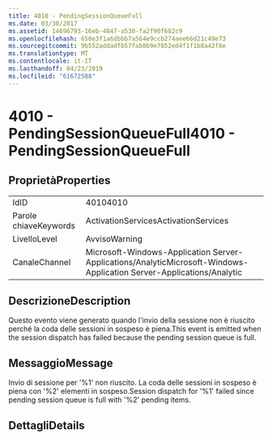 ```yaml
---
title: 4010 - PendingSessionQueueFull
ms.date: 03/30/2017
ms.assetid: 14696793-16eb-4847-a530-fa2f90f682c9
ms.openlocfilehash: 650e3f1a6dbbb7a564e9ccb274aee66d21c49e73
ms.sourcegitcommit: 9b552addadfb57fab0b9e7852ed4f1f1b8a42f8e
ms.translationtype: MT
ms.contentlocale: it-IT
ms.lasthandoff: 04/23/2019
ms.locfileid: "61672588"
---
```

# <a name="4010---pendingsessionqueuefull"></a><span data-ttu-id="adec5-102">4010 - PendingSessionQueueFull</span><span class="sxs-lookup"><span data-stu-id="adec5-102">4010 - PendingSessionQueueFull</span></span>
## <a name="properties"></a><span data-ttu-id="adec5-103">Proprietà</span><span class="sxs-lookup"><span data-stu-id="adec5-103">Properties</span></span>  
  
|||  
|-|-|  
|<span data-ttu-id="adec5-104">Id</span><span class="sxs-lookup"><span data-stu-id="adec5-104">ID</span></span>|<span data-ttu-id="adec5-105">4010</span><span class="sxs-lookup"><span data-stu-id="adec5-105">4010</span></span>|  
|<span data-ttu-id="adec5-106">Parole chiave</span><span class="sxs-lookup"><span data-stu-id="adec5-106">Keywords</span></span>|<span data-ttu-id="adec5-107">ActivationServices</span><span class="sxs-lookup"><span data-stu-id="adec5-107">ActivationServices</span></span>|  
|<span data-ttu-id="adec5-108">Livello</span><span class="sxs-lookup"><span data-stu-id="adec5-108">Level</span></span>|<span data-ttu-id="adec5-109">Avviso</span><span class="sxs-lookup"><span data-stu-id="adec5-109">Warning</span></span>|  
|<span data-ttu-id="adec5-110">Canale</span><span class="sxs-lookup"><span data-stu-id="adec5-110">Channel</span></span>|<span data-ttu-id="adec5-111">Microsoft-Windows-Application Server-Applications/Analytic</span><span class="sxs-lookup"><span data-stu-id="adec5-111">Microsoft-Windows-Application Server-Applications/Analytic</span></span>|  
  
## <a name="description"></a><span data-ttu-id="adec5-112">Descrizione</span><span class="sxs-lookup"><span data-stu-id="adec5-112">Description</span></span>  
 <span data-ttu-id="adec5-113">Questo evento viene generato quando l'invio della sessione non è riuscito perché la coda delle sessioni in sospeso è piena.</span><span class="sxs-lookup"><span data-stu-id="adec5-113">This event is emitted when the session dispatch has failed because the pending session queue is full.</span></span>  
  
## <a name="message"></a><span data-ttu-id="adec5-114">Messaggio</span><span class="sxs-lookup"><span data-stu-id="adec5-114">Message</span></span>  
 <span data-ttu-id="adec5-115">Invio di sessione per '%1' non riuscito. La coda delle sessioni in sospeso è piena con '%2' elementi in sospeso.</span><span class="sxs-lookup"><span data-stu-id="adec5-115">Session dispatch for '%1' failed since pending session queue is full with '%2' pending items.</span></span>  
  
## <a name="details"></a><span data-ttu-id="adec5-116">Dettagli</span><span class="sxs-lookup"><span data-stu-id="adec5-116">Details</span></span>
